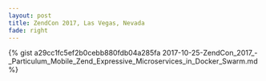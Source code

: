 ```yaml
---
layout: post
title: ZendCon 2017, Las Vegas, Nevada
fade: right
---
```

{% gist a29cc1fc5ef2b0cebb880fdb04a285fa 2017-10-25-ZendCon_2017_-_Particulum_Mobile_Zend_Expressive_Microservices_in_Docker_Swarm.md %}

